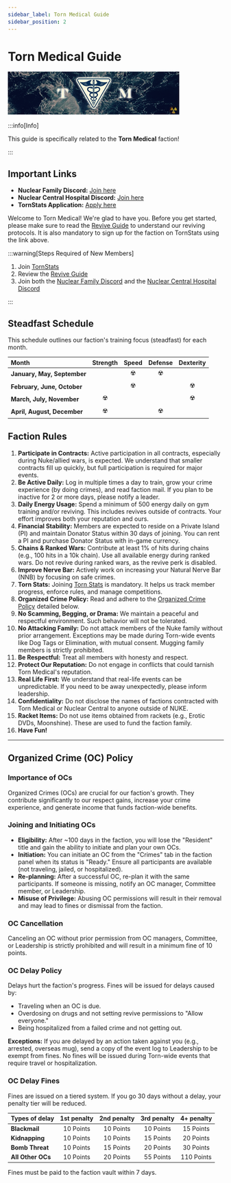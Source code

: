 ```yaml
---
sidebar_label: Torn Medical Guide
sidebar_position: 2
---
```


# Torn Medical Guide

![Torn Medical](../our-family/banners/torn_medical.png)

:::info[Info]

This guide is specifically related to the **Torn Medical** faction!

:::

## Important Links

- **Nuclear Family Discord:** [Join here](https://discord.gg/FKdWSsv)
- **Nuclear Central Hospital Discord:** [Join here](https://discord.gg/qSHjTXx)
- **TornStats Application:** [Apply here](https://tornstats.com/factions/show/1514/apply)

Welcome to Torn Medical! We're glad to have you. Before you get started, please make sure to read the [Revive Guide](./revive-guide.md) to understand our reviving protocols. It is also mandatory to sign up for the faction on TornStats using the link above.

:::warning[Steps Required of New Members]

1. Join [TornStats](https://tornstats.com/factions/show/1514/apply)
2. Review the [Revive Guide](./revive-guide.md)
3. Join both the [Nuclear Family Discord](https://discord.gg/FKdWSsv) and the [Nuclear Central Hospital Discord](https://discord.gg/qSHjTXx)

:::

## Steadfast Schedule

This schedule outlines our faction's training focus (steadfast) for each month.

| Month                       | Strength | Speed | Defense | Dexterity |
| :-------------------------- | :------: | :---: | :-----: | :-------: |
| **January, May, September** |          |  ☢️   |   ☢️    |           |
| **February, June, October** |          |  ☢️   |         |    ☢️     |
| **March, July, November**   |    ☢️    |       |         |    ☢️     |
| **April, August, December** |    ☢️    |       |   ☢️    |           |

## Faction Rules

1.  **Participate in Contracts:** Active participation in all contracts, especially during Nuke/allied wars, is expected. We understand that smaller contracts fill up quickly, but full participation is required for major events.
2.  **Be Active Daily:** Log in multiple times a day to train, grow your crime experience (by doing crimes), and read faction mail. If you plan to be inactive for 2 or more days, please notify a leader.
3.  **Daily Energy Usage:** Spend a minimum of 500 energy daily on gym training and/or reviving. This includes revives outside of contracts. Your effort improves both your reputation and ours.
4.  **Financial Stability:** Members are expected to reside on a Private Island (PI) and maintain Donator Status within 30 days of joining. You can rent a PI and purchase Donator Status with in-game currency.
5.  **Chains & Ranked Wars:** Contribute at least 1% of hits during chains (e.g., 100 hits in a 10k chain). Use all available energy during ranked wars. Do not revive during ranked wars, as the revive perk is disabled.
6.  **Improve Nerve Bar:** Actively work on increasing your Natural Nerve Bar (NNB) by focusing on safe crimes.
7.  **Torn Stats:** Joining [Torn Stats](#important-links) is mandatory. It helps us track member progress, enforce rules, and manage competitions.
8.  **Organized Crime Policy:** Read and adhere to the [Organized Crime Policy](#organized-crime-oc-policy) detailed below.
9.  **No Scamming, Begging, or Drama:** We maintain a peaceful and respectful environment. Such behavior will not be tolerated.
10. **No Attacking Family:** Do not attack members of the Nuke family without prior arrangement. Exceptions may be made during Torn-wide events like Dog Tags or Elimination, with mutual consent. Mugging family members is strictly prohibited.
11. **Be Respectful:** Treat all members with honesty and respect.
12. **Protect Our Reputation:** Do not engage in conflicts that could tarnish Torn Medical's reputation.
13. **Real Life First:** We understand that real-life events can be unpredictable. If you need to be away unexpectedly, please inform leadership.
14. **Confidentiality:** Do not disclose the names of factions contracted with Torn Medical or Nuclear Central to anyone outside of NUKE.
15. **Racket Items:** Do not use items obtained from rackets (e.g., Erotic DVDs, Moonshine). These are used to fund the faction family.
16. **Have Fun!**

---

## Organized Crime (OC) Policy

### Importance of OCs

Organized Crimes (OCs) are crucial for our faction's growth. They contribute significantly to our respect gains, increase your crime experience, and generate income that funds faction-wide benefits.

### Joining and Initiating OCs

- **Eligibility:** After ~100 days in the faction, you will lose the "Resident" title and gain the ability to initiate and plan your own OCs.
- **Initiation:** You can initiate an OC from the "Crimes" tab in the faction panel when its status is "Ready." Ensure all participants are available (not traveling, jailed, or hospitalized).
- **Re-planning:** After a successful OC, re-plan it with the same participants. If someone is missing, notify an OC manager, Committee member, or Leadership.
- **Misuse of Privilege:** Abusing OC permissions will result in their removal and may lead to fines or dismissal from the faction.

### OC Cancellation

Canceling an OC without prior permission from OC managers, Committee, or Leadership is strictly prohibited and will result in a minimum fine of 10 points.

### OC Delay Policy

Delays hurt the faction's progress. Fines will be issued for delays caused by:

- Traveling when an OC is due.
- Overdosing on drugs and not setting revive permissions to "Allow everyone."
- Being hospitalized from a failed crime and not getting out.

**Exceptions:** If you are delayed by an action taken against you (e.g., arrested, overseas mug), send a copy of the event log to Leadership to be exempt from fines. No fines will be issued during Torn-wide events that require travel or hospitalization.

### OC Delay Fines

Fines are issued on a tiered system. If you go 30 days without a delay, your penalty tier will be reduced.

| Types of delay    | 1st penalty | 2nd penalty | 3rd penalty | 4+ penalty |
| :---------------- | :---------: | :---------: | :---------: | :--------: |
| **Blackmail**     |  10 Points  |  10 Points  |  10 Points  | 15 Points  |
| **Kidnapping**    |  10 Points  |  10 Points  |  15 Points  | 20 Points  |
| **Bomb Threat**   |  10 Points  |  15 Points  |  20 Points  | 30 Points  |
| **All Other OCs** |  10 Points  |  20 Points  |  55 Points  | 110 Points |

Fines must be paid to the faction vault within 7 days.
